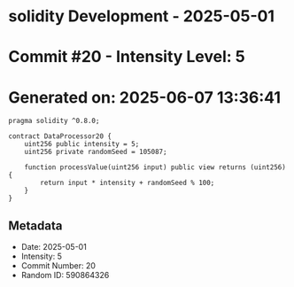 ﻿# solidity Development - 2025-05-01
# Commit #20 - Intensity Level: 5
# Generated on: 2025-06-07 13:36:41
```solidity
pragma solidity ^0.8.0;

contract DataProcessor20 {
    uint256 public intensity = 5;
    uint256 private randomSeed = 105087;

    function processValue(uint256 input) public view returns (uint256) {
        return input * intensity + randomSeed % 100;
    }
}
```
## Metadata
- Date: 2025-05-01
- Intensity: 5
- Commit Number: 20
- Random ID: 590864326
